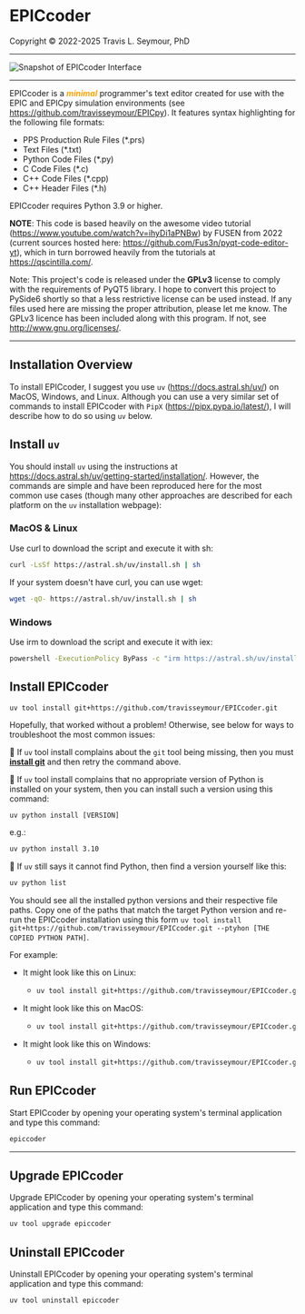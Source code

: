# EPICcoder

Copyright © 2022-2025 Travis L. Seymour, PhD

---

![Snapshot of EPICcoder Interface](https://cogmodlab.sites.ucsc.edu/files/2022/08/epiccoder_ui_interface_snapshot-1024x925.png)

---

EPICcoder is a _**<font color="orange">minimal</font>**_ programmer's text editor created for use with the EPIC and EPICpy simulation environments (see <https://github.com/travisseymour/EPICpy>). It features syntax highlighting for the following file formats:  

* PPS Production Rule Files (*.prs)  
* Text Files (*.txt)  
* Python Code Files (*.py)
* C Code Files (*.c)  
* C++ Code Files (*.cpp)
* C++ Header Files (*.h)

EPICcoder requires Python 3.9 or higher.

**NOTE**: This code is based heavily on the awesome video tutorial (https://www.youtube.com/watch?v=ihyDi1aPNBw) by FUSEN from 2022 (current sources hosted here: https://github.com/Fus3n/pyqt-code-editor-yt), which in turn borrowed heavily from the tutorials at <https://qscintilla.com/>.

Note: This project's code is released under the **GPLv3** license to comply with the requirements of PyQT5 library. I hope to convert this project to PySide6 shortly so that a less restrictive license can be used instead. If any files used here are missing the proper attribution, please let me know.
 The GPLv3 licence has been included along with this program. If not, see <http://www.gnu.org/licenses/>.

---

## Installation Overview

To install EPICcoder, I suggest you use `uv` (https://docs.astral.sh/uv/) on MacOS, Windows, and Linux. Although you can use a very similar set of commands to install EPICcoder with `PipX` (https://pipx.pypa.io/latest/), I will describe how to do so using `uv` below.

## Install `uv`

You should install `uv` using the instructions at https://docs.astral.sh/uv/getting-started/installation/. However, the commands are simple and have been reproduced here for the most common use cases (though many other approaches are described for each platform on the `uv` installation webpage):

### MacOS & Linux

Use curl to download the script and execute it with sh:

```bash
curl -LsSf https://astral.sh/uv/install.sh | sh
```

If your system doesn't have curl, you can use wget:

```bash
wget -qO- https://astral.sh/uv/install.sh | sh
```

### Windows

Use irm to download the script and execute it with iex:

```bash
powershell -ExecutionPolicy ByPass -c "irm https://astral.sh/uv/install.ps1 | iex"
```

## Install EPICcoder

```bash
uv tool install git+https://github.com/travisseymour/EPICcoder.git
```

Hopefully, that worked without a problem! Otherwise, see below for ways to troubleshoot the most common issues:

🚩 If `uv` tool install complains about the `git` tool being missing, then you must [**install git**](https://git-scm.com/downloads) and then retry the command above.

🚩 If `uv` tool install complains that no appropriate version of Python is installed on your system, then you can install such a version using this command:

`uv python install [VERSION]`

e.g.:

```bash
uv python install 3.10
```

🚩 If `uv` still says it cannot find Python, then find a version yourself like this:

```bash
uv python list
```

You should see all the installed python versions and their respective file paths. Copy one of the paths that match the target Python version and re-run the EPICcoder installation using this form `uv tool install git+https://github.com/travisseymour/EPICcoder.git --ptyhon [THE COPIED PYTHON PATH]`.

For example:

- It might look like this on Linux:
  - ```bash
    uv tool install git+https://github.com/travisseymour/EPICcoder.git --python .local/share/uv/python/cpython-3.10.14-linux-x86_64-gnu/bin/python3
    ```
- It might look like this on MacOS:
  - ```bash
    uv tool install git+https://github.com/travisseymour/EPICcoder.git --python .local/share/uv/python/cpython-3.10.2-macos-x86_64-none/bin/python3
    ```
- It might look like this on Windows:
  - ```bash
    uv tool install git+https://github.com/travisseymour/EPICcoder.git --python AppData\Roaming\uv\python\cpython-3.11.9-windows-x86_64-none\python.exe
    ```

## Run EPICcoder

Start EPICcoder by opening your operating system's terminal application and type this command:

```bash
epiccoder
```

---

## Upgrade EPICcoder

Upgrade EPICcoder by opening your operating system's terminal application and type this command:

```bash
uv tool upgrade epiccoder
```

## Uninstall EPICcoder

Uninstall EPICcoder by opening your operating system's terminal application and type this command:

```bash
uv tool uninstall epiccoder
```